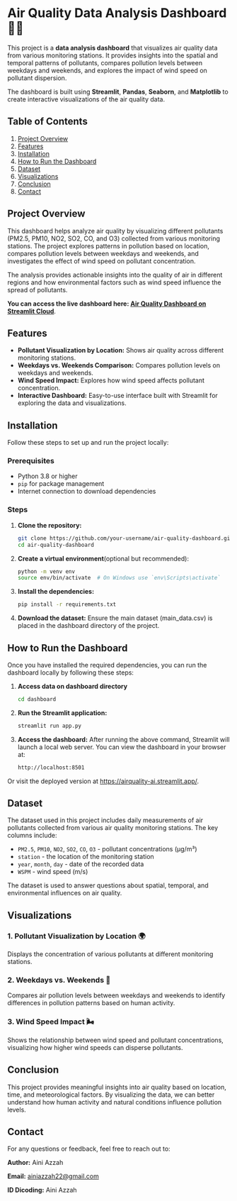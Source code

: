 # Air Quality Data Analysis Dashboard 🌿💨

This project is a **data analysis dashboard** that visualizes air quality data from various monitoring stations. It provides insights into the spatial and temporal patterns of pollutants, compares pollution levels between weekdays and weekends, and explores the impact of wind speed on pollutant dispersion.

The dashboard is built using **Streamlit**, **Pandas**, **Seaborn**, and **Matplotlib** to create interactive visualizations of the air quality data.

## Table of Contents
1. [Project Overview](#project-overview)
2. [Features](#features)
3. [Installation](#installation)
4. [How to Run the Dashboard](#how-to-run-the-dashboard)
5. [Dataset](#dataset)
6. [Visualizations](#visualizations)
7. [Conclusion](#conclusion)
8. [Contact](#contact)

## Project Overview
This dashboard helps analyze air quality by visualizing different pollutants (PM2.5, PM10, NO2, SO2, CO, and O3) collected from various monitoring stations. The project explores patterns in pollution based on location, compares pollution levels between weekdays and weekends, and investigates the effect of wind speed on pollutant concentration.

The analysis provides actionable insights into the quality of air in different regions and how environmental factors such as wind speed influence the spread of pollutants.

**You can access the live dashboard here: [Air Quality Dashboard on Streamlit Cloud](https://airquality-ai.streamlit.app/)**.

## Features
- **Pollutant Visualization by Location:** Shows air quality across different monitoring stations.
- **Weekdays vs. Weekends Comparison:** Compares pollution levels on weekdays and weekends.
- **Wind Speed Impact:** Explores how wind speed affects pollutant concentration.
- **Interactive Dashboard:** Easy-to-use interface built with Streamlit for exploring the data and visualizations.

## Installation
Follow these steps to set up and run the project locally:

### Prerequisites
- Python 3.8 or higher
- `pip` for package management
- Internet connection to download dependencies

### Steps

1. **Clone the repository:**
   ```bash
   git clone https://github.com/your-username/air-quality-dashboard.git
   cd air-quality-dashboard
2. **Create a virtual environment**(optional but recommended):
    ```bash
    python -m venv env
    source env/bin/activate  # On Windows use `env\Scripts\activate`
3. **Install the dependencies:**
    ```bash
    pip install -r requirements.txt
4. **Download the dataset:**
    Ensure the main dataset (main_data.csv) is placed in the dashboard directory of the project.

## How to Run the Dashboard
Once you have installed the required dependencies, you can run the dashboard locally by following these steps:

1. **Access data on dashboard directory**
    ```bash
    cd dashboard
2. **Run the Streamlit application:**
    ```bash
    streamlit run app.py
3. **Access the dashboard:**
    After running the above command, Streamlit will launch a local web server. You can view the dashboard in your browser at:
    ```bash
    http://localhost:8501

Or visit the deployed version at https://airquality-ai.streamlit.app/.

## Dataset
The dataset used in this project includes daily measurements of air pollutants collected from various air quality monitoring stations. The key columns include:

- `PM2.5`, `PM10`, `NO2`, `SO2`, `CO`, `O3` - pollutant concentrations (μg/m³)
- `station` - the location of the monitoring station
- `year`, `month`, `day` - date of the recorded data
- `WSPM` - wind speed (m/s)

The dataset is used to answer questions about spatial, temporal, and environmental influences on air quality.

## Visualizations

### 1. Pollutant Visualization by Location 🌍

Displays the concentration of various pollutants at different monitoring stations.

### 2. Weekdays vs. Weekends 📅

Compares air pollution levels between weekdays and weekends to identify differences in pollution patterns based on human activity.

### 3. Wind Speed Impact 🌬️

Shows the relationship between wind speed and pollutant concentrations, visualizing how higher wind speeds can disperse pollutants.

## Conclusion

This project provides meaningful insights into air quality based on location, time, and meteorological factors. By visualizing the data, we can better understand how human activity and natural conditions influence pollution levels.

## Contact

For any questions or feedback, feel free to reach out to:

**Author:** Aini Azzah

**Email:** ainiazzah22@gmail.com

**ID Dicoding:** Aini Azzah